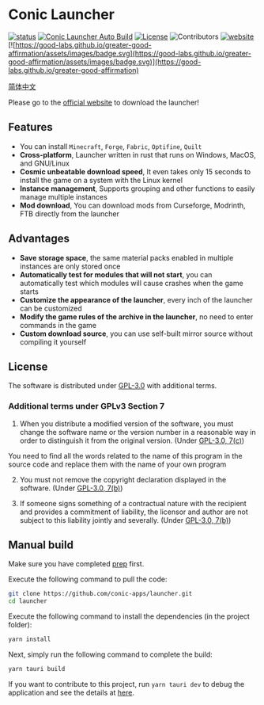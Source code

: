 # Conic Launcher

[![status](https://img.shields.io/badge/status-stable-blue.svg)](https://github.com/tauri-apps/tauri/tree/dev)
[![Conic Launcher Auto Build](https://img.shields.io/github/actions/workflow/status/conic-apps/launcher/build.yml?label=build%20app&logo=github)](https://github.com/conic-apps/launcher/actions/workflows/build.yml)
[![License](https://img.shields.io/github/license/conic-apps/launcher.svg)](https://www.gnu.org/licenses/quick-guide-GPL-3.0.html)
![Contributors](https://img.shields.io/github/contributors/conic-apps/launcher?color=2green)
[![website](https://img.shields.io/badge/website-launcher.btlcraft.top-purple.svg)](https://launcher.btlcraft.top)
[![https://good-labs.github.io/greater-good-affirmation/assets/images/badge.svg](https://good-labs.github.io/greater-good-affirmation/assets/images/badge.svg)](https://good-labs.github.io/greater-good-affirmation)

[简体中文](./README.zh.md)

Please go to the [official website](https://amethyst.btlcraft.top) to download the launcher!

## Features

- You can install `Minecraft`, `Forge`, `Fabric`, `Optifine`, `Quilt`
- **Cross-platform**, Launcher written in rust that runs on Windows, MacOS, and GNU/Linux
- **Cosmic unbeatable download speed**, It even takes only 15 seconds to install the game on a system with the Linux kernel
- **Instance management**, Supports grouping and other functions to easily manage multiple instances
- **Mod download**, You can download mods from Curseforge, Modrinth, FTB directly from the launcher

## Advantages

- **Save storage space**, the same material packs enabled in multiple instances are only stored once
- **Automatically test for modules that will not start**, you can automatically test which modules will cause crashes when the game starts
- **Customize the appearance of the launcher**, every inch of the launcher can be customized
- **Modify the game rules of the archive in the launcher**, no need to enter commands in the game
- **Custom download source**, you can use self-built mirror source without compiling it yourself

## License

The software is distributed under [GPL-3.0](https://www.gnu.org/licenses/gpl-3.0.html) with additional terms.

### Additional terms under GPLv3 Section 7

1. When you distribute a modified version of the software, you must change the software name or the version number in a reasonable way in order to distinguish it from the original version. (Under [GPL-3.0, 7(c)](./LICENSE#L372-L374))

You need to find all the words related to the name of this program in the source code and replace them with the name of your own program

2. You must not remove the copyright declaration displayed in the software. (Under [GPL-3.0, 7(b)](./LICENSE#L368-L370))

3. If someone signs something of a contractual nature with the recipient and provides a commitment of liability, the licensor and author are not subject to this liability jointly and severally. (Under [GPL-3.0, 7(b)](./LICENSE#L382-L386))

## Manual build

Make sure you have completed [prep](https://v2.tauri.app/start/prerequisites) first.

Execute the following command to pull the code:

```bash
git clone https://github.com/conic-apps/launcher.git
cd launcher
```

Execute the following command to install the dependencies (in the project folder):

```bash
yarn install
```

Next, simply run the following command to complete the build:

```bash
yarn tauri build
```

If you want to contribute to this project, run `yarn tauri dev` to debug the application and see the details at [here](https://tauri.app/zh-cn/v1/guides/).
